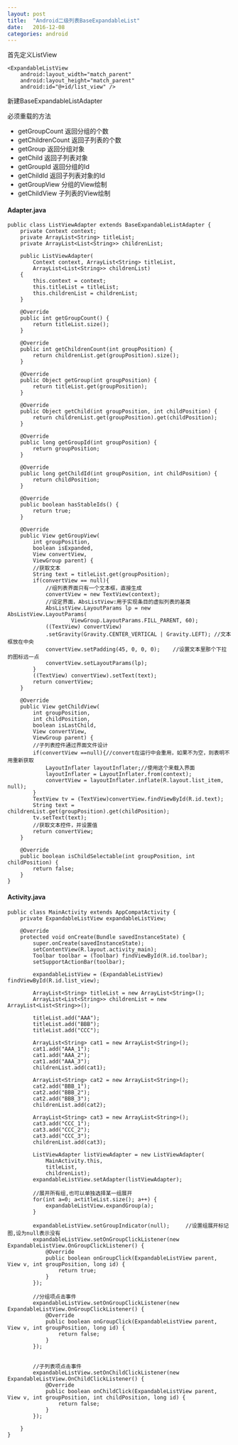 ```yaml
---
layout: post
title:  "Android二级列表BaseExpandableList"
date:   2016-12-08
categories: android
---
```


首先定义ListView    

    <ExpandableListView
        android:layout_width="match_parent"
        android:layout_height="match_parent"
        android:id="@+id/list_view" />


新建BaseExpandableListAdapter    

必须重载的方法    

* getGroupCount          返回分组的个数    
* getChildrenCount       返回子列表的个数    
* getGroup                    返回分组对象    
* getChild                      返回子列表对象    
* getGroupId                  返回分组的Id    
* getChildId                    返回子列表对象的Id    
* getGroupView            分组的View绘制    
* getChildView               子列表的View绘制    

#### Adapter.java

    public class ListViewAdapter extends BaseExpandableListAdapter {
        private Context context;
        private ArrayList<String> titleList;
        private ArrayList<List<String>> childrenList;

        public ListViewAdapter(
            Context context, ArrayList<String> titleList, 
            ArrayList<List<String>> childrenList)
        {     
            this.context = context;
            this.titleList = titleList;
            this.childrenList = childrenList;
        }

        @Override
        public int getGroupCount() {
            return titleList.size();
        }

        @Override
        public int getChildrenCount(int groupPosition) {
            return childrenList.get(groupPosition).size();
        }

        @Override
        public Object getGroup(int groupPosition) {
            return titleList.get(groupPosition);
        }

        @Override
        public Object getChild(int groupPosition, int childPosition) {
            return childrenList.get(groupPosition).get(childPosition);
        }

        @Override
        public long getGroupId(int groupPosition) {
            return groupPosition;
        }

        @Override
        public long getChildId(int groupPosition, int childPosition) {
            return childPosition;
        }

        @Override
        public boolean hasStableIds() {
            return true;
        }

        @Override
        public View getGroupView(
            int groupPosition, 
            boolean isExpanded, 
            View convertView, 
            ViewGroup parent) {
            //获取文本
            String text = titleList.get(groupPosition);
            if(convertView == null){
                //组列表界面只有一个文本框，直接生成
                convertView = new TextView(context);
                //设定界面，AbsListView:用于实现条目的虚拟列表的基类
                AbsListView.LayoutParams lp = new AbsListView.LayoutParams(
                        ViewGroup.LayoutParams.FILL_PARENT, 60);
                ((TextView) convertView)
                .setGravity(Gravity.CENTER_VERTICAL | Gravity.LEFT); //文本框放在中央
                convertView.setPadding(45, 0, 0, 0);    //设置文本里那个下拉的图标远一点
                convertView.setLayoutParams(lp);
            }
            ((TextView) convertView).setText(text);
            return convertView;
        }

        @Override
        public View getChildView(
            int groupPosition, 
            int childPosition, 
            boolean isLastChild, 
            View convertView, 
            ViewGroup parent) {
            //子列表控件通过界面文件设计
            if(convertView ==null){//convert在运行中会重用，如果不为空，则表明不用重新获取
                LayoutInflater layoutInflater;//使用这个来载入界面
                layoutInflater = LayoutInflater.from(context);
                convertView = layoutInflater.inflate(R.layout.list_item, null);
            }
            TextView tv = (TextView)convertView.findViewById(R.id.text);
            String text = childrenList.get(groupPosition).get(childPosition);
            tv.setText(text);
            //获取文本控件，并设置值
            return convertView;
        }

        @Override
        public boolean isChildSelectable(int groupPosition, int childPosition) {
            return false;
        }
    }

#### Activity.java

    public class MainActivity extends AppCompatActivity {
        private ExpandableListView expandableListView;

        @Override
        protected void onCreate(Bundle savedInstanceState) {
            super.onCreate(savedInstanceState);
            setContentView(R.layout.activity_main);
            Toolbar toolbar = (Toolbar) findViewById(R.id.toolbar);
            setSupportActionBar(toolbar);

            expandableListView = (ExpandableListView) findViewById(R.id.list_view);

            ArrayList<String> titleList = new ArrayList<String>();
            ArrayList<List<String>> childrenList = new ArrayList<List<String>>();

            titleList.add("AAA");
            titleList.add("BBB");
            titleList.add("CCC");

            ArrayList<String> cat1 = new ArrayList<String>();
            cat1.add("AAA_1");
            cat1.add("AAA_2");
            cat1.add("AAA_3");
            childrenList.add(cat1);

            ArrayList<String> cat2 = new ArrayList<String>();
            cat2.add("BBB_1");
            cat2.add("BBB_2");
            cat2.add("BBB_3");
            childrenList.add(cat2);

            ArrayList<String> cat3 = new ArrayList<String>();
            cat3.add("CCC_1");
            cat3.add("CCC_2");
            cat3.add("CCC_3");
            childrenList.add(cat3);

            ListViewAdapter listViewAdapter = new ListViewAdapter(
                MainActivity.this, 
                titleList, 
                childrenList);
            expandableListView.setAdapter(listViewAdapter);

            //展开所有组,也可以单独选择某一组展开
            for(int a=0; a<titleList.size(); a++) {
                expandableListView.expandGroup(a);
            }

            expandableListView.setGroupIndicator(null);     //设置组展开标记图,设为null表示没有
            expandableListView.setOnGroupClickListener(new ExpandableListView.OnGroupClickListener() {
                @Override
                public boolean onGroupClick(ExpandableListView parent, View v, int groupPosition, long id) {
                    return true;
                }
            });

            //分组项点击事件
            expandableListView.setOnGroupClickListener(new ExpandableListView.OnGroupClickListener() {
                @Override
                public boolean onGroupClick(ExpandableListView parent, View v, int groupPosition, long id) {
                    return false;
                }
            });


            //子列表项点击事件
            expandableListView.setOnChildClickListener(new ExpandableListView.OnChildClickListener() {
                @Override
                public boolean onChildClick(ExpandableListView parent, View v, int groupPosition, int childPosition, long id) {
                    return false;
                }
            });

        }
    }
